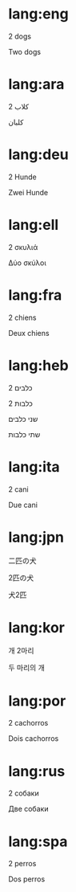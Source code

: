 # lang:eng

2 dogs

Two dogs

# lang:ara

2 كلاب

كلبان

# lang:deu

2 Hunde

Zwei Hunde

# lang:ell

2 σκυλιά

Δύο σκύλοι

# lang:fra

2 chiens

Deux chiens

# lang:heb

2 כלבים

2 כלבות

שני כלבים

שתי כלבות

# lang:ita

2 cani

Due cani

# lang:jpn

二匹の犬

2匹の犬

犬2匹

# lang:kor

개 2마리

두 마리의 개

# lang:por

2 cachorros

Dois cachorros

# lang:rus

2 собаки

Две собаки

# lang:spa

2 perros

Dos perros